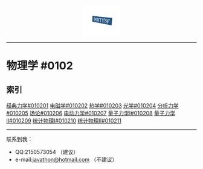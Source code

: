 <div align=center>
    <a herf="../index.html">
        <img alt="Do1tY5f" src="../pic/logo.png" width=100>
    </a>
</div>
<hr>

# 物理学 #0102

## 索引

[经典力学#010201](./010201/content.html)
[电磁学#010202](./010202/content.html)
[热学#010203](./010203/content.html)
[光学#010204](./010204/content.html)
[分析力学#010205](./010205/content.html)
[场论#010206](./010206/content.html)
[电动力学#010207](./010207/content.html)
[量子力学I#010208](./010208/content.html)
[量子力学II#010209](./010209/content.html)
[统计物理I#010210](./010210/content.html)
[统计物理II#010211](./010211/content.html)

<hr>

联系到我：
- QQ:2150573054 （建议）
- e-mail:<javathon@hotmail.com> （不建议）